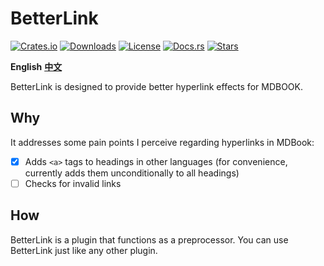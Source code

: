 # BetterLink
[![Crates.io](https://img.shields.io/crates/v/mdbook-betterlink)](https://crates.io/crates/mdbook-betterlink)
[![Downloads](https://img.shields.io/crates/d/mdbook-betterlink)](https://crates.io/crates/mdbook-betterlink)
[![License](https://img.shields.io/crates/l/mdbook-betterlink)](https://crates.io/crates/mdbook-betterlink)
[![Docs.rs](https://img.shields.io/docsrs/mdbook-betterlink)](https://docs.rs/mdbook-betterlink)
[![Stars](https://img.shields.io/github/stars/TickPoints/mdbook-betterlink)](https://github.com/TickPoints/mdbook-betterlink)

**English**
[**中文**](README_zh.md)

BetterLink is designed to provide better hyperlink effects for MDBOOK.

## Why
It addresses some pain points I perceive regarding hyperlinks in MDBook:
- [x] Adds `<a>` tags to headings in other languages (for convenience, currently adds them unconditionally to all headings)
- [ ] Checks for invalid links

## How
BetterLink is a plugin that functions as a preprocessor. You can use BetterLink just like any other plugin.

